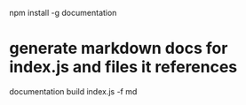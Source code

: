
 npm install -g documentation
# generate markdown docs for index.js and files it references
documentation build index.js -f md